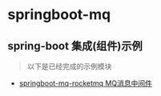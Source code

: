 # springboot-mq


## spring-boot 集成(组件)示例

> 以下是已经完成的示例模块

- [springboot-mq-rocketmq MQ消息中间件](./springboot-mq-rocketmq)

